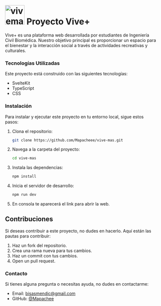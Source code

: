 # <img width="64" height="64" alt="vivemas_logo" src="https://github.com/user-attachments/assets/8da2f021-9ff5-4311-a7df-553e5152d2de" /> Proyecto Vive+ 

Vive+ es una plataforma web desarrollada por estudiantes de Ingeniería Civil Biomédica. Nuestro objetivo principal es proporcionar un espacio para el bienestar y la interacción social a través de actividades recreativas y culturales.

### Tecnologías Utilizadas

Este proyecto está construido con las siguientes tecnologías:
- SvelteKit
- TypeScript
- CSS

### Instalación

Para instalar y ejecutar este proyecto en tu entorno local, sigue estos pasos:

1. Clona el repositorio:
   ```bash
   git clone https://github.com/Mapacheee/vive-mas.git
    ```
2. Navega a la carpeta del proyecto:
   ```bash
   cd vive-mas
    ```
3. Instala las dependencias:
   ```bash
   npm install
    ```
4. Inicia el servidor de desarrollo:
   ```bash
   npm run dev
    ```
5. En consola te aparecerá el link para abrir la web.

## Contribuciones

Si deseas contribuir a este proyecto, no dudes en hacerlo. Aquí están las pautas para contribuir:
1. Haz un fork del repositorio.
2. Crea una rama nueva para tus cambios.
3. Haz un commit con tus cambios.
4. Open un pull request.

### Contacto

Si tienes alguna pregunta o necesitas ayuda, no dudes en contactarme:
- Email: bisasmendic@gmail.com
- GitHub: [@Mapachee](https://github.com/Mapachee)
